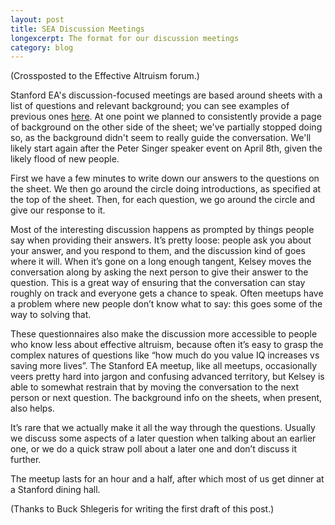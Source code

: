 ```yaml
---
layout: post
title: SEA Discussion Meetings
longexcerpt: The format for our discussion meetings
category: blog
---
```


(Crossposted to the Effective Altruism forum.)

Stanford EA's discussion-focused meetings are based around sheets with a list of questions and relevant background; you can see examples of previous ones <a href="https://drive.google.com/open?id=0B7BGumocZjekfjJXYVBaWWF6S0ZPN1czSVF5QVNnWUhORFpIWkw2Nms4RU9TOXhuU0FYa00&authuser=0">here</a>. At one point we planned to consistently provide a page of background on the other side of the sheet; we've partially stopped doing so, as the background didn't seem to really guide the conversation. We'll likely start again after the Peter Singer speaker event on April 8th, given the likely flood of new people.

First we have a few minutes to write down our answers to the questions on the sheet. We then go around the circle doing introductions, as specified at the top of the sheet. Then, for each question, we go around the circle and give our response to it.

Most of the interesting discussion happens as prompted by things people say when providing their answers. It’s pretty loose: people ask you about your answer, and you respond to them, and the discussion kind of goes where it will. When it’s gone on a long enough tangent, Kelsey moves the conversation along by asking the next person to give their answer to the question. This is a great way of ensuring that the conversation can stay roughly on track and everyone gets a chance to speak. Often meetups have a problem where new people don’t know what to say: this goes some of the way to solving that.

These questionnaires also make the discussion more accessible to people who know less about effective altruism, because often it’s easy to grasp the complex natures of questions like “how much do you value IQ increases vs saving more lives”. The Stanford EA meetup, like all meetups, occasionally veers pretty hard into jargon and confusing advanced territory, but Kelsey is able to somewhat restrain that by moving the conversation to the next person or next question. The background info on the sheets, when present, also helps.

It’s rare that we actually make it all the way through the questions. Usually we discuss some aspects of a later question when talking about an earlier one, or we do a quick straw poll about a later one and don’t discuss it further.

The meetup lasts for an hour and a half, after which most of us get dinner at a Stanford dining hall.

(Thanks to Buck Shlegeris for writing the first draft of this post.)
